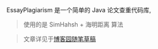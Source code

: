 EssayPlagiarism 是一个简单的 Java 论文查重代码库,
>使用的是 SimHahsh + 海明距离 算法

>文章详见于[博客园随笔草稿](https://www.cnblogs.com/Yava-z-34/p/17694823.html)
